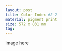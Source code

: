 ```yaml
---
layout: post
title: Color Index #2-2
material: pigment print
size: 572 x 831 mm
tag:
---
```


image here
